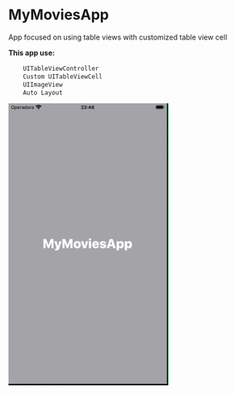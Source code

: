 #  MyMoviesApp

App focused on using table views with customized table view cell

**This app use:**

        UITableViewController
        Custom UITableViewCell
        UIImageView
        Auto Layout

![](may-movies-app.gif)
